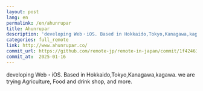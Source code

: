 ```yaml
---
layout: post
lang: en
permalink: /en/ahunrupar
title: Ahunrupar
description: 'developing Web・iOS. Based in Hokkaido,Tokyo,Kanagawa,kagawa. we are trying Agriculture, Food and drink shop, and more.'
categories: full_remote
link: http://www.ahunrupar.co/
commit_url: https://github.com/remote-jp/remote-in-japan/commit/1f42463fa278ec6976af90175ef27509a22908f0
commit_at:  2025-01-16
---
```


<p>developing Web・iOS. Based in Hokkaido,Tokyo,Kanagawa,kagawa. we are trying Agriculture, Food and drink shop, and more.</p>

